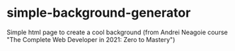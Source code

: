 # simple-background-generator
Simple html page to create a cool background (from Andrei Neagoie course "The Complete Web Developer in 2021: Zero to Mastery")
